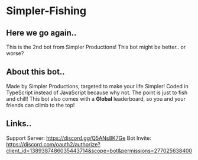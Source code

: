 # Simpler-Fishing

## Here we go again..
This is the 2nd bot from Simpler Productions! This bot might be better.. or worse?

## About this bot..
Made by Simpler Productions, targeted to make your life Simpler! Coded in TypeScript instead of JavaScript because why not. The point is just to fish and chill! This bot also comes with a **Global** leaderboard, so you and your friends can climb to the top!

## Links..
Support Server: https://discord.gg/Q5ANs8K7Ge
Bot Invite: https://discord.com/oauth2/authorize?client_id=1389387486035443714&scope=bot&permissions=277025638400


